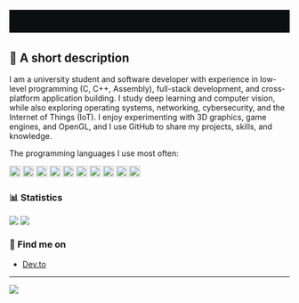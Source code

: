 <p align="center">
  <img src="https://github.com/77AXEL/77AXEL/blob/main/aboutme.gif" alt="About me">
</p>

## 📜 A short description 

I am a university student and software developer with experience in low-level programming (C, C++, Assembly), full-stack development, and cross-platform application building. I study deep learning and computer vision, while also exploring operating systems, networking, cybersecurity, and the Internet of Things (IoT). I enjoy experimenting with 3D graphics, game engines, and OpenGL, and I use GitHub to share my projects, skills, and knowledge.

The programming languages I use most often: 

<img src="https://cdn.jsdelivr.net/gh/devicons/devicon/icons/python/python-original.svg" width="20" height="20"/>  <img src="https://cdn.jsdelivr.net/gh/devicons/devicon/icons/cplusplus/cplusplus-original.svg" width="20" height="20"/>  <img src="https://cdn.jsdelivr.net/gh/devicons/devicon/icons/csharp/csharp-original.svg" width="20" height="20"/>  <img src="https://cdn.jsdelivr.net/gh/devicons/devicon/icons/c/c-original.svg" width="20" height="20"/> <img src="https://cdn.jsdelivr.net/gh/devicons/devicon/icons/javascript/javascript-original.svg" width="20" height="20"/>  <img src="https://cdn.jsdelivr.net/gh/devicons/devicon/icons/kotlin/kotlin-original.svg" width="20" height="20"/>  <img src="https://cdn.jsdelivr.net/gh/devicons/devicon/icons/react/react-original.svg" width="20" height="20"/>  <img src="https://cdn.jsdelivr.net/gh/devicons/devicon/icons/java/java-original.svg" width="20" height="20"/>  <img src="https://cdn.jsdelivr.net/gh/devicons/devicon/icons/html5/html5-original.svg" width="20" height="20"/>  <img src="https://cdn.jsdelivr.net/gh/devicons/devicon/icons/css3/css3-original.svg" width="20" height="20"/>

### 📊 Statistics
![](https://github-readme-stats.vercel.app/api/top-langs/?username=77AXEL&theme=transparent&hide_border=true&include_all_commits=true&count_private=false&layout=compact)
![](https://github-contributor-stats.vercel.app/api?username=77AXEL&limit=5&theme=transparent&hide_border=true&combine_all_yearly_contributions=true)

### 🔗 Find me on
- [Dev.to](https://dev.to/7axel)
---
[![](https://visitcount.itsvg.in/api?id=77AXEL&label=Profile%20Views&icon=0&pretty=true)](https://visitcount.itsvg.in)






